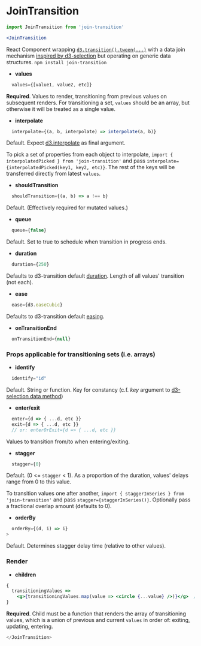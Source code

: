 # JoinTransition

```jsx
import JoinTransition from 'join-transition'

<JoinTransition
```
React Component wrapping [`d3.transition().tween(...)`](https://github.com/d3/d3-transition#transition_tween) with a data join mechanism [inspired by d3-selection](https://github.com/d3/d3-selection#joining-data) but operating on generic data structures. `npm install join-transition`

* **values**
```jsx
  values={[value1, value2, etc]}
```
**Required**. Values to render, transitioning from previous values on subsequent renders. For transitioning a set, `values` should be an array, but otherwise it will be treated as a single value.

* **interpolate**
```jsx
  interpolate={(a, b, interpolate) => interpolate(a, b)}
```
Default. Expect [d3.interpolate](https://github.com/d3/d3-interpolate#interpolate) as final argument.

To pick a set of properties from each object to interpolate, `import { interpolatedPicked } from 'join-transition'` and pass `interpolate={interpolatedPicked(key1, key2, etc)}`. The rest of the keys will be transferred directly from latest `values`.

* **shouldTransition**
```jsx
  shouldTransition={(a, b) => a !== b}
```
Default. (Effectively required for mutated values.)

* **queue**
```jsx
  queue={false}
```
Default. Set to true to schedule when transition in progress ends.

* **duration**
```jsx
  duration={250}
```
Defaults to d3-transition default [duration](https://github.com/d3/d3-transition#transition_duration). Length of all values' transition (not each).

* **ease**
```jsx
  ease={d3.easeCubic}
```
Defaults to d3-transition default [easing](https://github.com/d3/d3-transition#transition_ease).

* **onTransitionEnd**
```jsx
  onTransitionEnd={null}
```


### Props applicable for transitioning sets (i.e. arrays)

* **identify**
```jsx
  identify="id"
```
Default. String or function. Key for constancy (c.f. *key* argument to [d3-selection data method](https://github.com/d3/d3-selection#selection_data))

* **enter/exit**
```jsx
  enter={d => { ...d, etc }}
  exit={d => { ...d, etc }}
  // or: enterOrExit={d => { ...d, etc }}
```
Values to transition from/to when entering/exiting.

* **stagger**
```jsx
  stagger={0}
```
Default. (0 <= `stagger` < 1). As a proportion of the duration, values' delays range from 0 to this value.

To transition values one after another, `import { staggerInSeries } from 'join-transition'` and pass `stagger={staggerInSeries()}`. Optionally pass a fractional overlap amount (defaults to 0).

* **orderBy**
```jsx
  orderBy={(d, i) => i}
>
```
Default. Determines stagger delay time (relative to other values).


### Render

* **children**
```jsx
{
  transitioningValues =>
    <g>{transitioningValues.map(value => <circle {...value} />)}</g>  // ... for example
}
```
**Required**. Child must be a function that renders the array of transitioning values, which is a union of previous and current `values` in order of: exiting, updating, entering.

```jsx
</JoinTransition>
```
